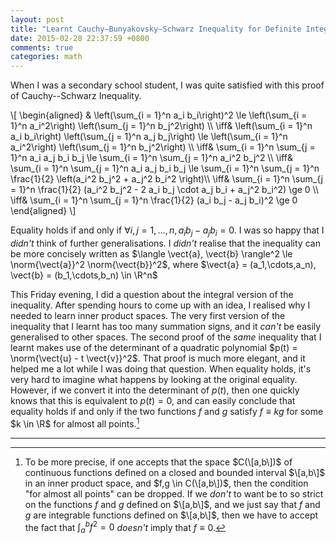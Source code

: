 ```yaml
---
layout: post
title: "Learnt Cauchy–Bunyakovsky–Schwarz Inequality for Definite Integrals"
date: 2015-02-28 22:37:59 +0800
comments: true
categories: math
---
```


When I was a secondary school student, I was quite satisfied with this
proof of Cauchy--Schwarz Inequality.

<div class="myeqn">
\[
\begin{aligned}
& \left(\sum_{i = 1}^n a_i b_i\right)^2 \le \left(\sum_{i = 1}^n
a_i^2\right) \left(\sum_{j = 1}^n b_j^2\right) \\
\iff& \left(\sum_{i = 1}^n a_i b_i\right) \left(\sum_{j = 1}^n a_j
b_j\right) \le \left(\sum_{i = 1}^n a_i^2\right) \left(\sum_{j = 1}^n
b_j^2\right) \\
\iff& \sum_{i = 1}^n \sum_{j = 1}^n a_i a_j b_i b_j \le \sum_{i = 1}^n
\sum_{j = 1}^n a_i^2 b_j^2 \\
\iff& \sum_{i = 1}^n \sum_{j = 1}^n a_i a_j b_i b_j \le \sum_{i = 1}^n
\sum_{j = 1}^n \frac{1}{2} \left(a_i^2 b_j^2 + a_j^2 b_i^2 \right)\\
\iff& \sum_{i = 1}^n \sum_{j = 1}^n \frac{1}{2} (a_i^2 b_j^2 - 2 a_i
b_j \cdot a_j b_i + a_j^2 b_i^2) \ge 0 \\
\iff& \sum_{i = 1}^n \sum_{j = 1}^n \frac{1}{2} (a_i b_j - a_j b_i)^2
\ge 0
\end{aligned}
\]
</div>

Equality holds if and only if <span class="myeqn"
markdown="0">$\forall i,j = 1,\dots,n, a_i b_j - a_j b_i = 0$</span>.
I was so happy that I *didn't* think of further generalisations.  I
*didn't* realise that the inequality can be more concisely written as
$\langle \vect{a}, \vect{b} \rangle^2 \le \norm{\vect{a}}^2
\norm{\vect{b}}^2$, where <span class="myeqn" markdown="0">$\vect{a} =
(a_1,\cdots,a_n), \vect{b} = (b_1,\cdots,b_n) \in \R^n$</span>

This Friday evening, I did a question about the integral version of
the inequality.  After spending hours to come up with an idea, I
realised why I needed to learn inner product spaces.  The very first
version of the inequality that I learnt has too many summation signs,
and it *can't* be easily generalised to other spaces.  The second
proof of the *same* inequality that I learnt makes use of the
determinant of a quadratic polynomial $p(t) = \norm{\vect{u} - t
\vect{v}}^2$.  That proof is much more elegant, and it helped me a lot
while I was doing that question.  When equality holds, it's very hard
to imagine what happens by looking at the original equality.  However,
if we convert it into the determinant of $p(t)$, then one quickly
knows that this is equivalent to $p(t) = 0$, and can easily conclude
that equality holds if and only if the two functions $f$ and $g$
satisfy $f \equiv k g$ for some $k \in \R$ for almost all
points.[^rmk]

---
[^rmk]:
    To be more precise, if one accepts that the space $C(\[a,b\])$ of
    continuous functions defined on a closed and bounded interval
    $\[a,b\]$ in an inner product space, and $f,g \in C(\[a,b\])$,
    then the condition "for almost all points" can be dropped.  If we
    *don't* to want be to so strict on the functions $f$ and $g$
    defined on $\[a,b\]$, and we just say that $f$ and $g$ are
    integrable functions defined on $\[a,b\]$, then we have to accept
    the fact that $\int_a^b f^2 = 0$ *doesn't* imply that $f \equiv
    0$.
